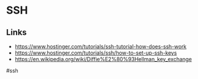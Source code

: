 # SSH

## Links

* https://www.hostinger.com/tutorials/ssh-tutorial-how-does-ssh-work
* https://www.hostinger.com/tutorials/ssh/how-to-set-up-ssh-keys
* https://en.wikipedia.org/wiki/Diffie%E2%80%93Hellman_key_exchange

#ssh

